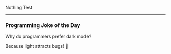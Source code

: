 Nothing
Test

---

### Programming Joke of the Day

Why do programmers prefer dark mode?

Because light attracts bugs! 🐛
